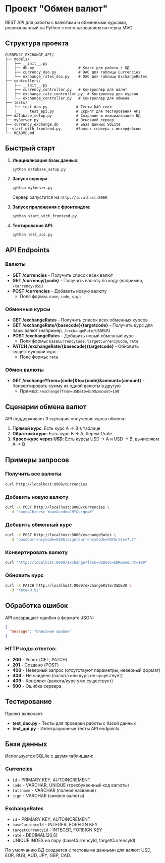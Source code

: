 # Проект "Обмен валют"

REST API для работы с валютами и обменными курсами, реализованный на Python с использованием паттерна MVC.

## Структура проекта

```
CURRENCY_EXCHANGE_API/
├── models/
│   ├── __init__.py
│   ├── db.py                    # Класс для работы с БД
│   ├── currency_dao.py          # DAO для таблицы Currencies
│   └── exchange_rates_dao.py    # DAO для таблицы ExchangeRates
├── controllers/
│   ├── __init__.py
│   ├── currency_controller.py   # Контроллер для валют
│   ├── exchange_rate_controller.py  # Контроллер для курсов
│   └── exchange_controller.py   # Контроллер для обмена
├── tests/
│   └── test_dao.py             # Тесты DAO слоя
|   |__    test_api.py          # Скрипт для тестирования API
├── database_setup.py           # Создание и инициализация БД
├── myServer.py                 # Основной сервер                
├── currency_exchange.db        # База данных SQLite
|--start_with_frontend.py       #Запуск сервера с интерфейсом
└── README.md
```

## Быстрый старт

1. **Инициализация базы данных**:
   ```bash
   python database_setup.py
   ```

2. **Запуск сервера**:
   ```bash
   python myServer.py
   ```
   Сервер запустится на `http://localhost:8000`

3. **Запуск приложения с фронтендом**:
   ```bash
   python start_with_frontend.py

4. **Тестирование API**:
   ```bash
   python test_api.py
   ```

## API Endpoints

### Валюты

- **GET /currencies** - Получить список всех валют
- **GET /currency/{code}** - Получить валюту по коду (например, `/currency/USD`)
- **POST /currencies** - Добавить новую валюту
  - Поля формы: `name`, `code`, `sign`

### Обменные курсы

- **GET /exchangeRates** - Получить список всех обменных курсов
- **GET /exchangeRate/{basecode}{targetcode}** - Получить курс для пары валют (например, `/exchangeRate/USDEUR`)
- **POST /exchangeRates** - Добавить новый обменный курс
  - Поля формы: `baseCurrencyCode`, `targetCurrencyCode`, `rate`
- **PATCH /exchangeRate/{basecode}{targetcode}** - Обновить существующий курс
  - Поле формы: `rate`

### Обмен валюты

- **GET /exchange?from={code}&to={code}&amount={amount}** - Конвертировать сумму из одной валюты в другую
  - Пример: `/exchange?from=USD&to=EUR&amount=100`

## Сценарии обмена валют

API поддерживает 3 сценария получения курса обмена:

1. **Прямой курс**: Есть курс A → B в таблице
2. **Обратный курс**: Есть курс B → A, берем 1/rate
3. **Кросс-курс через USD**: Есть курсы USD → A и USD → B, вычисляем A → B

## Примеры запросов

### Получить все валюты
```bash
curl http://localhost:8000/currencies
```

### Добавить новую валюту
```bash
curl -X POST http://localhost:8000/currencies \
  -d "name=Chinese Yuan&code=CNY&sign=¥"
```

### Добавить обменный курс
```bash
curl -X POST http://localhost:8000/exchangeRates \
  -d "baseCurrencyCode=USD&targetCurrencyCode=CNY&rate=7.2"
```

### Конвертировать валюту
```bash
curl "http://localhost:8000/exchange?from=USD&to=EUR&amount=100"
```

### Обновить курс
```bash
curl -X PATCH http://localhost:8000/exchangeRate/USDEUR \
  -d "rate=0.92"
```

## Обработка ошибок

API возвращает ошибки в формате JSON:

```json
{
  "message": "Описание ошибки"
}
```

### HTTP коды ответов:
- **200** - Успех (GET, PATCH)
- **201** - Создано (POST)
- **400** - Неверный запрос (отсутствуют параметры, неверный формат)
- **404** - Не найдено (валюта или курс не существует)
- **409** - Конфликт (валюта/курс уже существует)
- **500** - Ошибка сервера

## Тестирование

Проект включает:
- **test_dao.py** - Тесты для проверки работы с базой данных
- **test_api.py** - Интеграционные тесты API endpoints

## База данных

Используется SQLite с двумя таблицами:

### Currencies
- `id` - PRIMARY KEY, AUTOINCREMENT
- `code` - VARCHAR, UNIQUE (трехбуквенный код валюты)
- `fullname` - VARCHAR (полное название)
- `sign` - VARCHAR (символ валюты)

### ExchangeRates
- `id` - PRIMARY KEY, AUTOINCREMENT  
- `baseCurrencyId` - INTEGER, FOREIGN KEY
- `targetCurrencyId` - INTEGER, FOREIGN KEY
- `rate` - DECIMAL(20,6)
- UNIQUE INDEX на пару (baseCurrencyId, targetCurrencyId)

По умолчанию БД создается с тестовыми данными для валют: USD, EUR, RUB, AUD, JPY, GBP, CAD.
